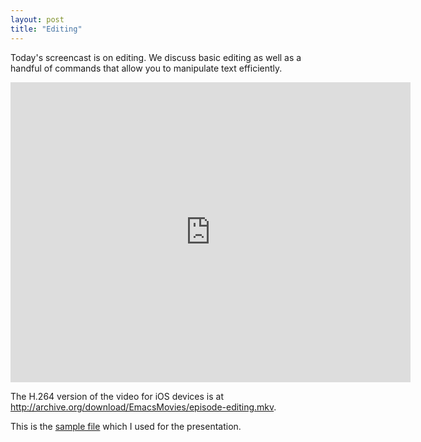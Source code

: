 ```yaml
---
layout: post
title: "Editing"
---
```


Today's screencast is on editing. We discuss basic editing as well as a handful of commands that allow you to manipulate text efficiently. 




<iframe src="http://archive.org/embed/EmacsMovies/episode-editing.webm" width="640" height="480" frameborder="0"></iframe>

The H.264 version of the video for iOS devices is at <http://archive.org/download/EmacsMovies/episode-editing.mkv>.

This is the [sample file](/assets/douglass2.txt) which I used for the presentation.







